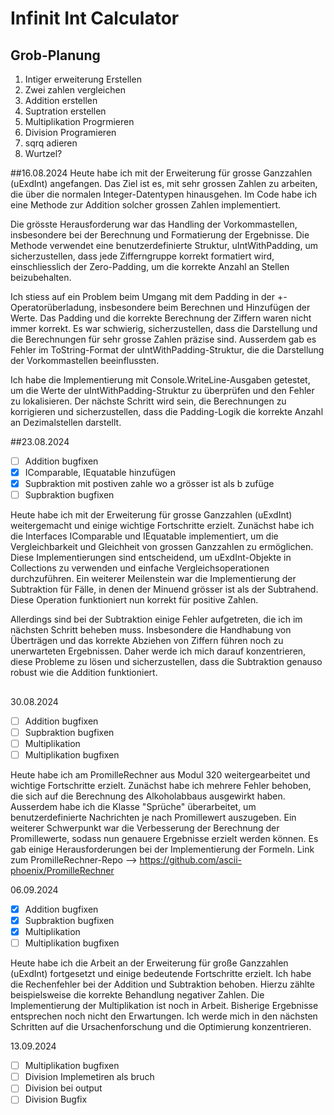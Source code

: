 # Infinit Int Calculator
## Grob-Planung

1. Intiger erweiterung Erstellen
2. Zwei zahlen vergleichen
3. Addition erstellen
4. Suptration erstellen
5. Multiplikation Progrmieren
6. Division Programieren
7. sqrq adieren
8. Wurtzel?

##16.08.2024
Heute habe ich mit der Erweiterung für grosse Ganzzahlen (uExdInt) angefangen. Das Ziel ist es, mit sehr grossen Zahlen zu arbeiten, die über die normalen Integer-Datentypen hinausgehen. Im Code habe ich eine Methode zur Addition solcher grossen Zahlen implementiert.

Die grösste Herausforderung war das Handling der Vorkommastellen, insbesondere bei der Berechnung und Formatierung der Ergebnisse. Die Methode verwendet eine benutzerdefinierte Struktur, uIntWithPadding, um sicherzustellen, dass jede Zifferngruppe korrekt formatiert wird, einschliesslich der Zero-Padding, um die korrekte Anzahl an Stellen beizubehalten.

Ich stiess auf ein Problem beim Umgang mit dem Padding in der +-Operatorüberladung, insbesondere beim Berechnen und Hinzufügen der Werte. Das Padding und die korrekte Berechnung der Ziffern waren nicht immer korrekt. Es war schwierig, sicherzustellen, dass die Darstellung und die Berechnungen für sehr grosse Zahlen präzise sind. Ausserdem gab es Fehler im ToString-Format der uIntWithPadding-Struktur, die die Darstellung der Vorkommastellen beeinflussten.

Ich habe die Implementierung mit Console.WriteLine-Ausgaben getestet, um die Werte der uIntWithPadding-Struktur zu überprüfen und den Fehler zu lokalisieren. Der nächste Schritt wird sein, die Berechnungen zu korrigieren und sicherzustellen, dass die Padding-Logik die korrekte Anzahl an Dezimalstellen darstellt.

##23.08.2024
- [ ] Addition bugfixen
- [x] IComparable<ExdInt>, IEquatable<ExdInt> hinzufügen
- [x] Supbraktion mit postiven zahle wo a grösser ist als b zufüge
- [ ] Supbraktion bugfixen

Heute habe ich mit der Erweiterung für grosse Ganzzahlen (uExdInt) weitergemacht und einige wichtige Fortschritte erzielt. Zunächst habe ich die Interfaces IComparable<ExdInt> und IEquatable<ExdInt> implementiert, um die Vergleichbarkeit und Gleichheit von grossen Ganzzahlen zu ermöglichen. Diese Implementierungen sind entscheidend, um uExdInt-Objekte in Collections zu verwenden und einfache Vergleichsoperationen durchzuführen. Ein weiterer Meilenstein war die Implementierung der Subtraktion für Fälle, in denen der Minuend grösser ist als der Subtrahend. Diese Operation funktioniert nun korrekt für positive Zahlen.

Allerdings sind bei der Subtraktion einige Fehler aufgetreten, die ich im nächsten Schritt beheben muss. Insbesondere die Handhabung von Überträgen und das korrekte Abziehen von Ziffern führen noch zu unerwarteten Ergebnissen. Daher werde ich mich darauf konzentrieren, diese Probleme zu lösen und sicherzustellen, dass die Subtraktion genauso robust wie die Addition funktioniert.
## 
30.08.2024
- [ ] Addition bugfixen
- [ ] Supbraktion bugfixen
- [ ] Multiplikation
- [ ] Multiplikation bugfixen

Heute habe ich am PromilleRechner aus Modul 320 weitergearbeitet und wichtige Fortschritte erzielt. Zunächst habe ich mehrere Fehler behoben, die sich auf die Berechnung des Alkoholabbaus ausgewirkt haben. Ausserdem habe ich die Klasse "Sprüche" überarbeitet, um benutzerdefinierte Nachrichten je nach Promillewert auszugeben. Ein weiterer Schwerpunkt war die Verbesserung der Berechnung der Promillewerte, sodass nun genauere Ergebnisse erzielt werden können. Es gab einige Herausforderungen bei der Implementierung der Formeln. Link zum PromilleRechner-Repo --> https://github.com/ascii-phoenix/PromilleRechner

06.09.2024
- [x] Addition bugfixen
- [x] Supbraktion bugfixen
- [x] Multiplikation
- [ ] Multiplikation bugfixen

Heute habe ich die Arbeit an der Erweiterung für große Ganzzahlen (uExdInt) fortgesetzt und einige bedeutende Fortschritte erzielt.
Ich habe die Rechenfehler bei der Addition und Subtraktion behoben. Hierzu zählte beispielsweise die korrekte Behandlung negativer Zahlen.
Die Implementierung der Multiplikation ist noch in Arbeit. Bisherige Ergebnisse entsprechen noch nicht den Erwartungen. Ich werde mich in den nächsten Schritten auf die Ursachenforschung und die Optimierung konzentrieren.

13.09.2024
- [ ] Multiplikation bugfixen
- [ ] Division Implemetiren als bruch
- [ ] Division bei output
- [ ] Division Bugfix

